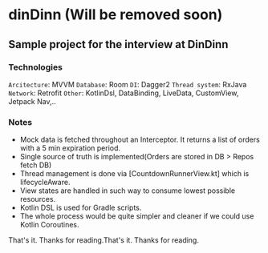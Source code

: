 # dinDinn (Will be removed soon)
## Sample project for the interview at DinDinn


### Technologies
`Arcitecture`: MVVM
`Database`: Room
`DI`: Dagger2
`Thread system`: RxJava
`Network`: Retrofit
`Other`: KotlinDsl, DataBinding, LiveData, CustomView, Jetpack Nav,..

### Notes
* Mock data is fetched throughout an Interceptor. It returns a list of orders with a 5 min expiration period.
* Single source of truth is implemented(Orders are stored in DB > Repos fetch DB) 
* Thread management is done via [CountdownRunnerView.kt] which is lifecycleAware.
* View states are handled in such way to consume lowest possible resources.
* Kotlin DSL is used for Gradle scripts.
* The whole process would be quite simpler and cleaner if we could use Kotlin Coroutines.

That's it. Thanks for reading.That's it. Thanks for reading.